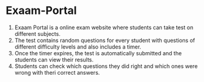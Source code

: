 # Exaam-Portal
<ol>
<li>Exaam Portal is a online exam website where students can take test on different subjects.</li>
<li>The test contains random questions for every student with questions of different difficulty levels and also includes a timer.</li>
<li>Once the timer expires, the test is automatically submitted and the students can view their results.</li>
<li>Students can check which questions they did right and which ones were wrong with theri correct answers.</li>
</ol>
